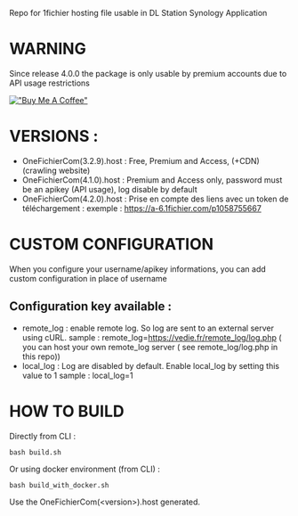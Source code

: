 Repo for 1fichier hosting file usable in DL Station Synology Application

# WARNING 

Since release 4.0.0 the package is only usable by premium accounts due to API usage restrictions

[!["Buy Me A Coffee"](https://www.buymeacoffee.com/assets/img/custom_images/orange_img.png)](https://www.buymeacoffee.com/mathieuvedie)


# VERSIONS : 
- OneFichierCom(3.2.9).host : Free, Premium and Access, (+CDN) (crawling website)
- OneFichierCom(4.1.0).host : Premium and Access only, password must be an apikey (API usage), log disable by default
- OneFichierCom(4.2.0).host : Prise en compte des liens avec un token de téléchargement : exemple : https://a-6.1fichier.com/p1058755667

# CUSTOM CONFIGURATION 

When you configure your username/apikey informations, you can add custom configuration in place of username

## Configuration key available :
- remote_log : enable remote log. So log are sent to an external server using cURL. 
sample : remote_log=https://vedie.fr/remote_log/log.php ( you can host your own remote_log server ( see remote_log/log.php in this repo)) 
- local_log : Log are disabled by default. Enable local_log by setting this value to 1
sample : local_log=1


# HOW TO BUILD 

Directly from CLI : 
```shell
bash build.sh
```

Or using docker environment (from CLI) : 
```shell
bash build_with_docker.sh
```

Use the OneFichierCom(\<version\>).host generated.
